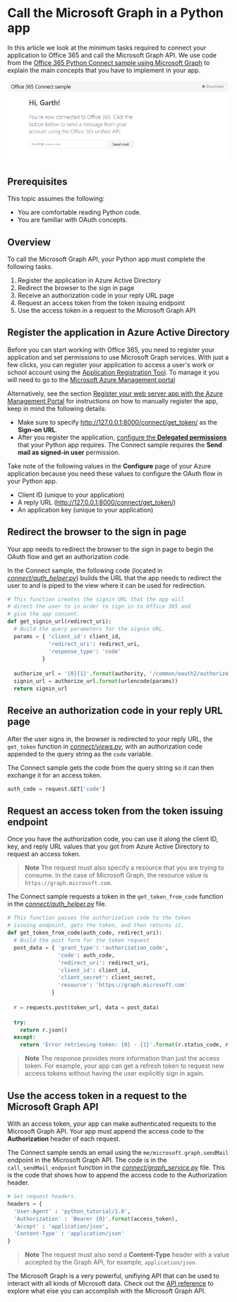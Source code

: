 # Call the Microsoft Graph in a Python app 

In this article we look at the minimum tasks required to connect your application to Office 365 and call the Microsoft Graph API. We use code from the [Office 365 Python Connect sample using Microsoft Graph](https://github.com/OfficeDev/O365-Python-Microsoft-Graph-Connect) to explain the main concepts that you have to implement in your app.

![Office 365 Python Connect sample screenshot](./images/web-screenshot.png)

##  Prerequisites

This topic assumes the following:

* You are comfortable reading Python code.
* You are familiar with OAuth concepts.

## Overview

To call the Microsoft Graph API, your Python app must complete the following tasks.

1. Register the application in Azure Active Directory
2. Redirect the browser to the sign in page
3. Receive an authorization code in your reply URL page
4. Request an access token from the token issuing endpoint
5. Use the access token in a request to the Microsoft Graph API 

<!--<a name="register"></a>-->
## Register the application in Azure Active Directory

Before you can start working with Office 365, you need to register your application and set permissions to use Microsoft Graph services.
With just a few clicks, you can register your application to access a user's work or school account using the [Application Registration Tool](https://dev.office.com/app-registration). To manage it you will need to go to the [Microsoft Azure Management portal](https://manage.windowsazure.com)

Alternatively, see the section [Register your web server app with the Azure Management Portal](https://msdn.microsoft.com/office/office365/HowTo/add-common-consent-manually#bk_RegisterServerApp) for instructions on how to manually register the app, keep in mind the following details:

* Make sure to specify http://127.0.0.1:8000/connect/get_token/ as the **Sign-on URL**.
* After you register the application, [configure the **Delegated permissions**](https://github.com/OfficeDev/O365-Python-Microsoft-Graph-Connect/wiki/Grant-permissions-to-the-Connect-application-in-Azure) that your Python app requires. The Connect sample requires the **Send mail as signed-in user** permission.

Take note of the following values in the **Configure** page of your Azure application because you need these values to configure the OAuth flow in your Python app.

* Client ID (unique to your application)
* A reply URL (http://127.0.0.1:8000/connect/get_token/)
* An application key (unique to your application)

<!--<a name="redirect"></a>-->
## Redirect the browser to the sign in page

Your app needs to redirect the browser to the sign in page to begin the OAuth flow and get an authorization code. 

In the Connect sample, the following code (located in [*connect/auth_helper.py*](https://github.com/OfficeDev/O365-Python-Microsoft-Graph-Connect/blob/master/connect/auth_helper.py)) builds the URL that the app needs to redirect the user to and is piped to the view where it can be used for redirection. 

```python
# This function creates the signin URL that the app will
# direct the user to in order to sign in to Office 365 and
# give the app consent.
def get_signin_url(redirect_uri):
  # Build the query parameters for the signin URL.
  params = { 'client_id': client_id,
             'redirect_uri': redirect_uri,
             'response_type': 'code'
           }

  authorize_url = '{0}{1}'.format(authority, '/common/oauth2/authorize?{0}')
  signin_url = authorize_url.format(urlencode(params))
  return signin_url
```

<!--<a name="authCode"></a>-->
## Receive an authorization code in your reply URL page

After the user signs in, the browser is redirected to your reply URL, the ```get_token``` function in [*connect/views.py*](https://github.com/OfficeDev/O365-Python-Microsoft-Graph-Connect/blob/master/connect/views.py), with an authorization code appended to the query string as the ```code``` variable. 

The Connect sample gets the code from the query string so it can then exchange it for an access token.

```python
auth_code = request.GET['code']
```

<!--<a name="accessToken"></a>-->
## Request an access token from the token issuing endpoint

Once you have the authorization code, you can use it along the client ID, key, and reply URL values that you got from Azure Active Directory to request an access token. 

> **Note** The request must also specify a resource that you are trying to consume. In the case of Microsoft Graph, the resource value is `https://graph.microsoft.com`.

The Connect sample requests a token in the ```get_token_from_code``` function in the [*connect/auth_helper.py*](https://github.com/OfficeDev/O365-Python-Microsoft-Graph-Connect/blob/master/connect/auth_helper.py) file.

```python
# This function passes the authorization code to the token
# issuing endpoint, gets the token, and then returns it.
def get_token_from_code(auth_code, redirect_uri):
  # Build the post form for the token request
  post_data = { 'grant_type': 'authorization_code',
                'code': auth_code,
                'redirect_uri': redirect_uri,
                'client_id': client_id,
                'client_secret': client_secret,
                'resource': 'https://graph.microsoft.com'
              }
              
  r = requests.post(token_url, data = post_data)
  
  try:
    return r.json()
  except:
    return 'Error retrieving token: {0} - {1}'.format(r.status_code, r.text)
```

> **Note** The response provides more information than just the access token. For example, your app can get a refresh token to request new access tokens without having the user explicitly sign in again.

<!--<a name="request"></a>-->
## Use the access token in a request to the Microsoft Graph API

With an access token, your app can make authenticated requests to the Microsoft Graph API. Your app must append the access code to the **Authorization** header of each request.

The Connect sample sends an email using the ```me/microsoft.graph.sendMail``` endpoint in the Microsoft Graph API. The code is in the ```call_sendMail_endpoint``` function in the [*connect/graph_service.py*](https://github.com/OfficeDev/O365-Python-Microsoft-Graph-Connect/blob/master/connect/graph_service.py) file. This is the code that shows how to append the access code to the Authorization header.

```python
# Set request headers.
headers = { 
  'User-Agent' : 'python_tutorial/1.0',
  'Authorization' : 'Bearer {0}'.format(access_token),
  'Accept' : 'application/json',
  'Content-Type' : 'application/json'
}
```

> **Note** The request must also send a **Content-Type** header with a value accepted by the Graph API, for example, `application/json`.

The Microsoft Graph is a very powerful, unifiying API that can be used to interact with all kinds of Microsoft data. Check out the [API reference](http://graph.microsoft.io/docs/) to explore what else you can accomplish with the Microsoft Graph API.

<!--
## Additional resources

-  [Office 365 Python Connect sample using Microsoft Graph](https://github.com/OfficeDev/O365-Python-Microsoft-Graph-Connect)
-  [Office Dev Center](http://dev.office.com) 
-  [Microsoft Graph API reference]()-->
